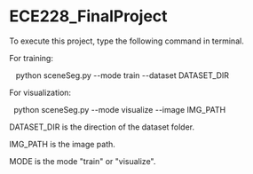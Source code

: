 # ECE228_FinalProject

To execute this project, type the following command in terminal.

For training:

    python sceneSeg.py --mode train --dataset DATASET_DIR 
    
For visualization:

    python sceneSeg.py --mode visualize --image IMG_PATH
   
   
DATASET_DIR is the direction of the dataset folder.

IMG_PATH is the image path.

MODE is the mode "train" or "visualize".
